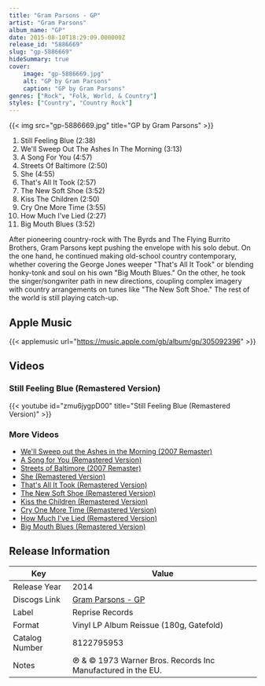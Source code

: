 ```yaml
---
title: "Gram Parsons - GP"
artist: "Gram Parsons"
album_name: "GP"
date: 2015-08-10T18:29:09.000000Z
release_id: "5886669"
slug: "gp-5886669"
hideSummary: true
cover:
    image: "gp-5886669.jpg"
    alt: "GP by Gram Parsons"
    caption: "GP by Gram Parsons"
genres: ["Rock", "Folk, World, & Country"]
styles: ["Country", "Country Rock"]
---
```


{{< img src="gp-5886669.jpg" title="GP by Gram Parsons" >}}

<!-- section break -->

1. Still Feeling Blue (2:38)
2. We'll Sweep Out The Ashes In The Morning (3:13)
3. A Song For You (4:57)
4. Streets Of Baltimore (2:50)
5. She (4:55)
6. That's All It Took (2:57)
7. The New Soft Shoe (3:52)
8. Kiss The Children (2:50)
9. Cry One More Time (3:55)
10. How Much I've Lied (2:27)
11. Big Mouth Blues (3:52)

<!-- section break -->


After pioneering country-rock with The Byrds and The Flying Burrito Brothers, Gram Parsons kept pushing the envelope with his solo debut. On the one hand, he continued making old-school country contemporary, whether covering the George Jones weeper "That's All It Took" or blending honky-tonk and soul on his own "Big Mouth Blues." On the other, he took the singer/songwriter path in new directions, coupling complex imagery with country arrangements on tunes like "The New Soft Shoe." The rest of the world is still playing catch-up.



## Apple Music
{{< applemusic url="https://music.apple.com/gb/album/gp/305092396" >}}





## Videos
### Still Feeling Blue (Remastered Version)
{{< youtube id="zmu6jygpD00" title="Still Feeling Blue (Remastered Version)" >}}<br>

### More Videos

- [We'll Sweep out the Ashes in the Morning (2007 Remaster)](https://www.youtube.com/watch?v=V8c2SI1bq1E)
- [A Song for You (Remastered Version)](https://www.youtube.com/watch?v=unohYEFELoo)
- [Streets of Baltimore (2007 Remaster)](https://www.youtube.com/watch?v=Xi0c2clOqp0)
- [She (Remastered Version)](https://www.youtube.com/watch?v=iNw-6L_gsEQ)
- [That's All It Took (Remastered Version)](https://www.youtube.com/watch?v=3m0XfpIWYic)
- [The New Soft Shoe (Remastered Version)](https://www.youtube.com/watch?v=F7K8KmjYA7g)
- [Kiss the Children (Remastered Version)](https://www.youtube.com/watch?v=gkatnTSEAcY)
- [Cry One More Time (Remastered Version)](https://www.youtube.com/watch?v=Lt2AsJl_zzc)
- [How Much I've Lied (Remastered Version)](https://www.youtube.com/watch?v=WhGP3bGaFxY)
- [Big Mouth Blues (Remastered Version)](https://www.youtube.com/watch?v=u9YANfKuPt4)


## Release Information
|  Key           | Value                                                |
| ---------------| ---------------------------------------------------- |
| Release Year   | 2014                                   |
| Discogs Link   | [Gram Parsons - GP](https://www.discogs.com/release/5886669-Gram-Parsons-GP) |
| Label          | Reprise Records |
| Format         | Vinyl LP Album Reissue (180g, Gatefold) |
| Catalog Number | 8122795953 |
| Notes | ℗ & © 1973 Warner Bros. Records Inc  Manufactured in the EU.  |